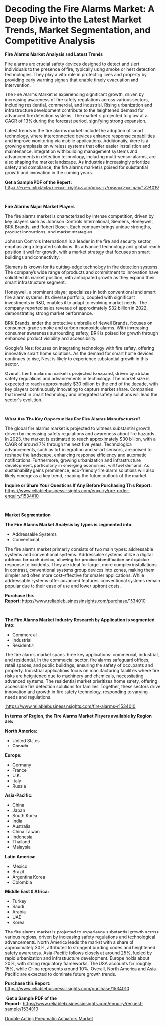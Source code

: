 <p><h1>Decoding the Fire Alarms Market: A Deep Dive into the Latest Market Trends, Market Segmentation, and Competitive Analysis</h1></p><p><strong>Fire Alarms Market Analysis and Latest Trends</strong></p>
<p><p>Fire alarms are crucial safety devices designed to detect and alert individuals to the presence of fire, typically using smoke or heat detection technologies. They play a vital role in protecting lives and property by providing early warning signals that enable timely evacuation and intervention.</p><p>The Fire Alarms Market is experiencing significant growth, driven by increasing awareness of fire safety regulations across various sectors, including residential, commercial, and industrial. Rising urbanization and infrastructure development contribute to the heightened demand for advanced fire detection systems. The market is projected to grow at a CAGR of 13% during the forecast period, signifying strong expansion.</p><p>Latest trends in the fire alarms market include the adoption of smart technology, where interconnected devices enhance response capabilities and improve monitoring via mobile applications. Additionally, there is a growing emphasis on wireless systems that offer easier installation and maintenance. Integration with building management systems and advancements in detection technology, including multi-sensor alarms, are also shaping the market landscape. As industries increasingly prioritize safety and compliance, the fire alarms market is poised for substantial growth and innovation in the coming years.</p></p>
<p><strong>Get a Sample PDF of the Report:&nbsp;</strong> <a href="https://www.reliablebusinessinsights.com/enquiry/request-sample/1534010?utm_campaign=2132&utm_medium=2&utm_source=Github&utm_content=ia&utm_term=17022025&utm_id=fire-alarms">https://www.reliablebusinessinsights.com/enquiry/request-sample/1534010</a></p>
<p>&nbsp;</p>
<p><strong>Fire Alarms Major Market Players</strong></p>
<p><p>The fire alarms market is characterized by intense competition, driven by key players such as Johnson Controls International, Siemens, Honeywell, BRK Brands, and Robert Bosch. Each company brings unique strengths, product innovations, and market strategies.</p><p>Johnson Controls International is a leader in the fire and security sector, emphasizing integrated solutions. Its advanced technology and global reach position it well for growth, with a market strategy that focuses on smart buildings and connectivity.</p><p>Siemens is known for its cutting-edge technology in fire detection systems. The company’s wide range of products and commitment to innovation have solidified its market position, with anticipated growth as they expand their smart infrastructure segment.</p><p>Honeywell, a prominent player, specializes in both conventional and smart fire alarm systems. Its diverse portfolio, coupled with significant investments in R&D, enables it to adapt to evolving market needs. The company reported sales revenue of approximately $32 billion in 2022, demonstrating strong market performance.</p><p>BRK Brands, under the protective umbrella of Newell Brands, focuses on consumer-grade smoke and carbon monoxide alarms. With increasing consumer awareness surrounding safety, BRK is poised for growth through enhanced product visibility and accessibility.</p><p>Google's Nest focuses on integrating technology with fire safety, offering innovative smart home solutions. As the demand for smart home devices continues to rise, Nest is likely to experience substantial growth in this sector.</p><p>Overall, the fire alarms market is projected to expand, driven by stricter safety regulations and advancements in technology. The market size is expected to reach approximately $30 billion by the end of the decade, with key players continuously innovating to capture market share. Companies that invest in smart technology and integrated safety solutions will lead the sector's evolution.</p></p>
<p>&nbsp;</p>
<p><strong>What Are The Key Opportunities For Fire Alarms Manufacturers?</strong></p>
<p><p>The global fire alarms market is projected to witness substantial growth, driven by increasing safety regulations and awareness about fire hazards. In 2023, the market is estimated to reach approximately $30 billion, with a CAGR of around 7% through the next five years. Technological advancements, such as IoT integration and smart sensors, are poised to reshape the landscape, enhancing response efficiency and automatic notifications. Furthermore, growing urbanization and infrastructure development, particularly in emerging economies, will fuel demand. As sustainability gains prominence, eco-friendly fire alarm solutions will also likely emerge as a key trend, shaping the future outlook of the market.</p></p>
<p><strong>Inquire or Share Your Questions If Any Before Purchasing This Report:</strong> <a href="https://www.reliablebusinessinsights.com/enquiry/pre-order-enquiry/1534010?utm_campaign=2132&utm_medium=2&utm_source=Github&utm_content=ia&utm_term=17022025&utm_id=fire-alarms">https://www.reliablebusinessinsights.com/enquiry/pre-order-enquiry/1534010</a></p>
<p>&nbsp;</p>
<p><strong>Market Segmentation</strong></p>
<p><strong>The Fire Alarms Market Analysis by types is segmented into:</strong></p>
<p><ul><li>Addressable Systems</li><li>Conventional</li></ul></p>
<p><p>The fire alarms market primarily consists of two main types: addressable systems and conventional systems. Addressable systems utilize a digital address for each device, allowing for precise identification and quicker response to incidents. They are ideal for larger, more complex installations. In contrast, conventional systems group devices into zones, making them simpler and often more cost-effective for smaller applications. While addressable systems offer advanced features, conventional systems remain popular due to their ease of use and lower upfront costs.</p></p>
<p><strong>Purchase this Report:&nbsp;</strong><a href="https://www.reliablebusinessinsights.com/purchase/1534010?utm_campaign=2132&utm_medium=2&utm_source=Github&utm_content=ia&utm_term=17022025&utm_id=fire-alarms">https://www.reliablebusinessinsights.com/purchase/1534010</a></p>
<p>&nbsp;</p>
<p><strong>The Fire Alarms Market Industry Research by Application is segmented into:</strong></p>
<p><ul><li>Commercial</li><li>Industrial</li><li>Residential</li></ul></p>
<p><p>The fire alarms market spans three key applications: commercial, industrial, and residential. In the commercial sector, fire alarms safeguard offices, retail spaces, and public buildings, ensuring the safety of occupants and property. Industrial applications focus on manufacturing facilities where fire risks are heightened due to machinery and chemicals, necessitating advanced systems. The residential market prioritizes home safety, offering accessible fire detection solutions for families. Together, these sectors drive innovation and growth in fire safety technology, responding to varying needs and regulations.</p></p>
<p><a href="https://www.reliablebusinessinsights.com/fire-alarms-r1534010?utm_campaign=2132&utm_medium=2&utm_source=Github&utm_content=ia&utm_term=17022025&utm_id=fire-alarms">&nbsp;https://www.reliablebusinessinsights.com/fire-alarms-r1534010</a></p>
<p><strong>In terms of Region, the Fire Alarms Market Players available by Region are:</strong></p>
<p>
    <p> <strong> North America: </strong>
        <ul>
            <li>United States</li>
            <li>Canada</li>
        </ul>
        </p> 
    <p> <strong> Europe: </strong>
        <ul>
            <li>Germany</li>
            <li>France</li>
            <li>U.K.</li>
            <li>Italy</li>
            <li>Russia</li>
        </ul>
        </p> 
    <p> <strong> Asia-Pacific: </strong>
        <ul>
            <li>China</li>
            <li>Japan</li>
            <li>South Korea</li>
            <li>India</li>
            <li>Australia</li>
            <li>China Taiwan</li>
            <li>Indonesia</li>
            <li>Thailand</li>
            <li>Malaysia</li>
        </ul>
        </p> 
    <p> <strong> Latin America: </strong>
        <ul>
            <li>Mexico</li>
            <li>Brazil</li>
            <li>Argentina Korea</li>
            <li>Colombia</li>
        </ul>
        </p> 
    <p> <strong> Middle East & Africa: </strong>
        <ul>
            <li>Turkey</li>
            <li>Saudi</li>
            <li>Arabia</li>
            <li>UAE</li>
            <li>Korea</li>
        </ul>
    </p>
    </p>
<p><p>The fire alarms market is projected to experience substantial growth across various regions, driven by increasing safety regulations and technological advancements. North America leads the market with a share of approximately 30%, attributed to stringent building codes and heightened safety awareness. Asia-Pacific follows closely at around 25%, fueled by rapid urbanization and infrastructure development. Europe holds about 20%, with strong regulatory frameworks. The USA accounts for roughly 15%, while China represents around 10%. Overall, North America and Asia-Pacific are expected to dominate future growth trends.</p></p>
<p><strong>Purchase this Report: </strong><a href="https://www.reliablebusinessinsights.com/purchase/1534010?utm_campaign=2132&utm_medium=2&utm_source=Github&utm_content=ia&utm_term=17022025&utm_id=fire-alarms">https://www.reliablebusinessinsights.com/purchase/1534010</a></p>
<p>&nbsp;<strong>Get a Sample PDF of the Report:&nbsp;&nbsp;</strong><a href="https://www.reliablebusinessinsights.com/enquiry/request-sample/1534010?utm_campaign=2132&utm_medium=2&utm_source=Github&utm_content=ia&utm_term=17022025&utm_id=fire-alarms">https://www.reliablebusinessinsights.com/enquiry/request-sample/1534010</a></p>
<p><strong></strong></p>
<p><p><a href="https://github.com/shondapmbau/Market-Research-Report-List-1/blob/main/double-acting-pneumatic-actuators-market.md?utm_campaign=2132&utm_medium=2&utm_source=Github&utm_content=ia&utm_term=17022025&utm_id=fire-alarms">Double Acting Pneumatic Actuators Market</a></p></p>